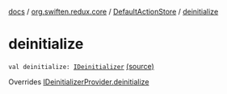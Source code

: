 [docs](../../index.md) / [org.swiften.redux.core](../index.md) / [DefaultActionStore](index.md) / [deinitialize](./deinitialize.md)

# deinitialize

`val deinitialize: `[`IDeinitializer`](../-i-deinitializer.md) [(source)](https://github.com/protoman92/KotlinRedux/tree/master/common/common-core/src/main/kotlin/org/swiften/redux/core/DefaultActionStore.kt#L24)

Overrides [IDeinitializerProvider.deinitialize](../-i-deinitializer-provider/deinitialize.md)

